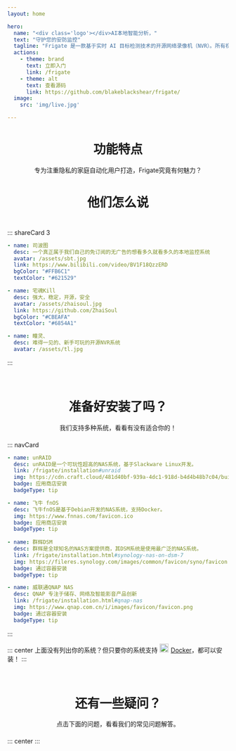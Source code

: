 ```yaml
---
layout: home

hero:
  name: "<div class='logo'></div>AI本地智能分析，"
  text: "守护您的安防监控"
  tagline: "Frigate 是一款基于实时 AI 目标检测技术的开源网络录像机（NVR）。所有视频分析都在您本地设备上完成，摄像头画面全程不会上传到云端，数据安全有保障。"
  actions:
    - theme: brand
      text: 立即入门
      link: /frigate
    - theme: alt
      text: 查看源码
      link: https://github.com/blakeblackshear/frigate/
  image:
    src: 'img/live.jpg'

---
```


<div style="text-align: center; margin-bottom: 3em; margin-top: 3em">
  <h1>功能特点</h1>
  <p>专为注重隐私的家庭自动化用户打造，Frigate究竟有何魅力？</p>
</div>
<ResponsiveGrid/>

<div style="text-align: center; margin-bottom: 3em; margin-top: 3em">
  <h1>他们怎么说</h1>
</div>

::: shareCard 3

```yaml
- name: 司波图
  desc: 一个真正属于我们自己的免订阅的无广告的想看多久就看多久的本地监控系统
  avatar: /assets/sbt.jpg
  link: https://www.bilibili.com/video/BV1F18QzzERD
  bgColor: "#FFB6C1"
  textColor: "#621529"

- name: 宅魂Kill
  desc: 强大，稳定，开源，安全
  avatar: /assets/zhaisoul.jpg
  link: https://github.com/ZhaiSoul
  bgColor: "#CBEAFA"
  textColor: "#6854A1"

- name: 瞳灵、
  desc: 难得一见的、新手可玩的开源NVR系统
  avatar: /assets/tl.jpg
```

:::

<div style="text-align: center; margin-bottom: 1.5em; margin-top: 5em">
  <h1>准备好安装了吗？</h1>
  <p>我们支持多种系统，看看有没有适合你的！</p>
</div>

::: navCard
```yaml
- name: unRAID
  desc: unRAID是一个可玩性超高的NAS系统，基于Slackware Linux开发。
  link: /frigate/installation#unraid
  img: https://cdn.craft.cloud/481d40bf-939a-4dc1-918d-b4d4b48b7c04/builds/9f9c5d25-f717-4e21-a124-9a76217b3dd0/artifacts/static/favicon/favicon.ico
  badge: 应用商店安装
  badgeType: tip

- name: 飞牛 fnOS
  desc: 飞牛fnOS是基于Debian开发的NAS系统，支持Docker。
  img: https://www.fnnas.com/favicon.ico
  badge: 应用商店安装
  badgeType: tip
  
- name: 群辉DSM
  desc: 群辉是全球知名的NAS方案提供商，其DSM系统是使用最广泛的NAS系统。
  link: /frigate/installation.html#synology-nas-on-dsm-7
  img: https://fileres.synology.com/images/common/favicon/syno/favicon.ico
  badge: 通过容器安装
  badgeType: tip

- name: 威联通QNAP NAS
  desc: QNAP 专注于储存、网络及智能影音产品创新
  link: /frigate/installation.html#qnap-nas
  img: https://www.qnap.com.cn/i/images/favicon/favicon.png
  badge: 通过容器安装
  badgeType: tip
```
:::

::: center
上面没有列出你的系统？但只要你的系统支持<img src="/assets/docker-icon.ico" width="20" style="display: inline; margin: 0px 5px -5px 5px"/>[Docker](/frigate/installation#docker)，都可以安装！
:::

<div style="text-align: center; margin-bottom: 1.5em; margin-top: 5em">
  <h1>还有一些疑问？</h1>
  <p>点击下面的问题，看看我们的常见问题解答。</p>
</div>

::: center
<Question />
:::